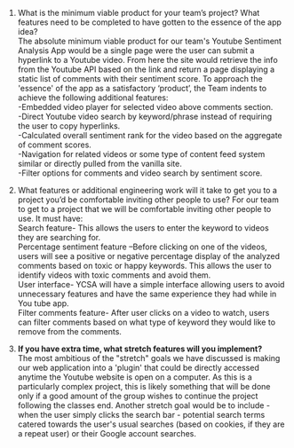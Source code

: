 1. What is the minimum viable product for your team’s project? What features need to be completed to have gotten to the essence of the app idea?
<br>The absolute minimum viable product for our team's Youtube Sentiment Analysis App would be a single page were the user can submit a hyperlink to a Youtube video. From here the site would retrieve the info from the Youtube API based on the link and return a page displaying a static list of comments with their sentiment score. 
To approach the 'essence' of the app as a satisfactory ‘product’, the Team indents to achieve the following additional features: 
<br>-Embedded video player for selected video above comments section. 
<br>-Direct Youtube video search by keyword/phrase instead of requiring the user to copy hyperlinks. 
<br>-Calculated overall sentiment rank for the video based on the aggregate of comment scores.  
-Navigation for related videos or some type of content feed system similar or directly pulled from the vanilla site. 
<br>-Filter options for comments and video search by sentiment score. 

2. What features or additional engineering work will it take to get you to a project you’d be comfortable inviting other people to use?
For our team to get to a project that we will be comfortable inviting other people to use. It must have:
<br>Search feature- This allows the users to enter the keyword to videos they are searching for.
<br>Percentage sentiment feature –Before clicking on one of the videos, users will see a positive or negative percentage display of the analyzed comments based on toxic or happy keywords. This allows the user to identify videos with toxic comments and avoid them.
<br>User interface- YCSA will have a simple interface allowing users to avoid unnecessary features and have the same experience they had while in You tube app.
<br>Filter comments feature- After user clicks on a video to watch, users can filter comments based on what type of keyword they would like to remove from the comments.


3. <strong>If you have extra time, what stretch features will you implement?</strong>
<br>The most ambitious of the "stretch" goals we have discussed is making our web application into a 'plugin' that could be directly accessed anytime the Youtube website is open on a computer. As this is a particularly complex project, this is likely something that will be done only if a good amount of the group wishes to continue the project following the classes end. Another stretch goal would be to include - when the user simply clicks the search bar - potential search terms catered towards the user's usual searches (based on cookies, if they are a repeat user) or their Google account searches.

